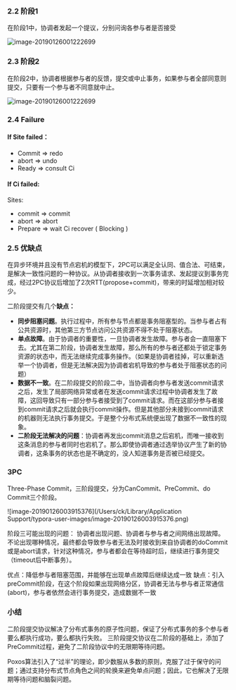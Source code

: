 ### 2.2 阶段1

在阶段1中，协调者发起一个提议，分别问询各参与者是否接受

 ![image-20190126001222699](https://www.hollischuang.com/wp-content/uploads/2015/12/success.png)




### 2.3 阶段2

在阶段2中，协调者根据参与者的反馈，提交或中止事务，如果参与者全部同意则提交，只要有一个参与者不同意就中止。

![image-20190126001222699](https://www.hollischuang.com/wp-content/uploads/2015/12/fail.png)



### 2.4 Failure

#### If Site failed：

- Commit => redo
- abort => undo
- Ready => consult Ci

#### If Ci failed:

Sites:

- commit => commit
- abort => abort
- Prepare => wait Ci recover ( Blocking )

### 2.5 优缺点

在异步环境并且没有节点宕机的模型下，2PC可以满足全认同、值合法、可结束，是解决一致性问题的一种协议。从协调者接收到一次事务请求、发起提议到事务完成，经过2PC协议后增加了2次RTT(propose+commit)，带来的时延增加相对较少。

二阶段提交有几个**缺点：**

- **同步阻塞问题**。执行过程中，所有参与节点都是事务阻塞型的。当参与者占有公共资源时，其他第三方节点访问公共资源不得不处于阻塞状态。
- **单点故障**。由于协调者的重要性，一旦协调者发生故障。参与者会一直阻塞下去。尤其在第二阶段，协调者发生故障，那么所有的参与者还都处于锁定事务资源的状态中，而无法继续完成事务操作。（如果是协调者挂掉，可以重新选举一个协调者，但是无法解决因为协调者宕机导致的参与者处于阻塞状态的问题）
- **数据不一致**。在二阶段提交的阶段二中，当协调者向参与者发送commit请求之后，发生了局部网络异常或者在发送commit请求过程中协调者发生了故障，这回导致只有一部分参与者接受到了commit请求。而在这部分参与者接到commit请求之后就会执行commit操作。但是其他部分未接到commit请求的机器则无法执行事务提交。于是整个分布式系统便出现了数据不一致性的现象。
- **二阶段无法解决的问题**：协调者再发出commit消息之后宕机，而唯一接收到这条消息的参与者同时也宕机了。那么即使协调者通过选举协议产生了新的协调者，这条事务的状态也是不确定的，没人知道事务是否被已经提交。

### 3PC

Three-Phase Commit，三阶段提交，分为CanCommit、PreCommit、do Commit三个阶段。

![image-20190126003915376](/Users/ck/Library/Application Support/typora-user-images/image-20190126003915376.png)



阶段三可能出现的问题：
协调者出现问题、协调者与参与者之间网络出现故障。不论出现哪种情况，最终都会导致参与者无法及时接收到来自协调者的doCommit或是abort请求，针对这种情况，参与者都会在等待超时后，继续进行事务提交（timeout后中断事务）。

优点：降低参与者阻塞范围，并能够在出现单点故障后继续达成一致
缺点：引入preCommit阶段，在这个阶段如果出现网络分区，协调者无法与参与者正常通信(abort)，参与者依然会进行事务提交，造成数据不一致

### 小结

二阶段提交协议解决了分布式事务的原子性问题，保证了分布式事务的多个参与者要么都执行成功，要么都执行失败。
三阶段提交协议在二阶段的基础上，添加了PreCommit过程，避免了二阶段协议中的无限期等待问题。

Poxos算法引入了“过半”的理论，即少数服从多数的原则，克服了过于保守的问题；通过支持分布式节点角色之间的轮换来避免单点问题；因此，它也解决了无限期等待问题和脑裂问题。


